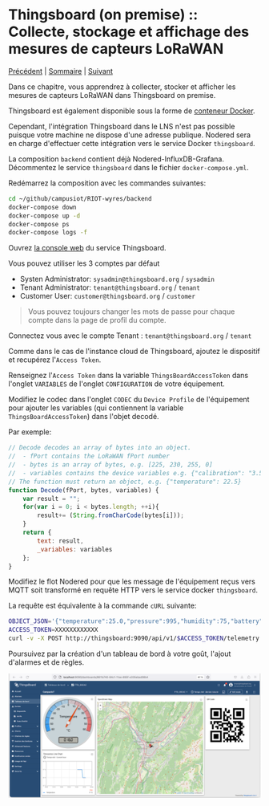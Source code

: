 # Thingsboard (on premise) :: Collecte, stockage et affichage des mesures de capteurs LoRaWAN

[Précédent](08b.md) | [Sommaire](README.md) |  [Suivant](08d.md)

Dans ce chapitre, vous apprendrez à collecter, stocker et afficher les mesures de capteurs LoRaWAN dans Thingsboard on premise.

Thingsboard est également disponible sous la forme de [conteneur Docker](https://hub.docker.com/r/thingsboard/tb-postgres).

Cependant, l'intégration Thingsboard dans le LNS n'est pas possible puisque votre machine ne dispose d'une adresse publique. Nodered sera en charge d'effectuer cette intégration vers le service Docker `thingsboard`.

La composition `backend` contient déjà Nodered-InfluxDB-Grafana. Décommentez le service `thingsboard` dans le fichier `docker-compose.yml`.

Redémarrez la composition avec les commandes suivantes:

```bash
cd ~/github/campusiot/RIOT-wyres/backend
docker-compose down
docker-compose up -d
docker-compose ps
docker-compose logs -f
```
Ouvrez [la console web](http://localhost:9090) du service Thingsboard.

Vous pouvez utiliser les 3 comptes par défaut
* Systen Administrator: `sysadmin@thingsboard.org` / `sysadmin`
* Tenant Administrator: `tenant@thingsboard.org` / `tenant`
* Customer User: `customer@thingsboard.org` / `customer`

> Vous pouvez toujours changer les mots de passe pour chaque compte dans la page de profil du compte.

Connectez vous avec le compte Tenant : `tenant@thingsboard.org` / `tenant`

Comme dans le cas de l'instance cloud de Thingsboard, ajoutez le dispositif et recupérez l'`Access Token`.

Renseignez l'`Access Token` dans la variable `ThingsBoardAccessToken` dans l'onglet `VARIABLES` de l'onglet `CONFIGURATION` de votre équipement.

Modifiez le codec dans l'onglet `CODEC` du `Device Profile` de l'équipement pour ajouter les variables (qui contiennent la variable `ThingsBoardAccessToken`) dans l'objet decodé.

Par exemple:

```javascript
// Decode decodes an array of bytes into an object.
//  - fPort contains the LoRaWAN fPort number
//  - bytes is an array of bytes, e.g. [225, 230, 255, 0]
//  - variables contains the device variables e.g. {"calibration": "3.5"} (both the key / value are of type string)
// The function must return an object, e.g. {"temperature": 22.5}
function Decode(fPort, bytes, variables) {
  	var result = "";
	for(var i = 0; i < bytes.length; ++i){
		result+= (String.fromCharCode(bytes[i]));
	}
  	return {
        text: result,
        _variables: variables
    };
}
```

Modifiez le flot Nodered pour que les message de l'équipement reçus vers MQTT soit transformé en requête HTTP vers le service docker `thingsboard`.

La requête est équivalente à la commande `cURL` suivante:

```bash
OBJECT_JSON='{"temperature":25.0,"pressure":995,"humidity":75,"battery":3200,"hvacEnabled":true,"hvacState": "IDLE"}'
ACCESS_TOKEN=XXXXXXXXXXXX
curl -v -X POST http://thingsboard:9090/api/v1/$ACCESS_TOKEN/telemetry --header Content-Type:application/json --data "$OBJECT_JSON"
```

Poursuivez par la création d'un tableau de bord à votre goût, l'ajout d'alarmes et de règles.

![Thingsboard Dashboard FTD](images/thingsboard-dashboard-ftd.png)

